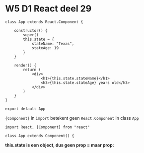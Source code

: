 # W5 D1 React deel 29
```
class App extends React.Component {
    
    constructor() {
        super()
        this.state = {
            stateName: "Texas",
            stateAge: 19
        }
    }
    
    render() {
        return (
            <div>
                <h1>{this.state.stateName}</h1>
                <h3>{this.state.stateAge} years old</h3>
            </div>
        )    
    }
}

export default App
```

`{Component}` in `import` betekent geen `React.Component` in class `App`

```
import React, {Component} from "react"
```

```
class App extends Component() {
```

**this.state is een object, dus geen prop = maar prop:** 
